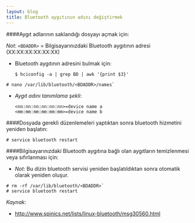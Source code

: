```yaml
---
layout: blog
title: Bluetooth aygıtının adını değiştirmek
---
```

####Aygıt adlarının saklandığı dosyayı açmak için:

_Not_: `<BDADDR>` = Bilgisayarınızdaki Bluetooth aygıtının adresi (XX:XX:XX:XX:XX:XX)
 
  * Bluetooth aygıtının adresini bulmak için: 
 
    ```
    $ hciconfig -a | grep BD | awk '{print $3}'
    ```

```
# nano /var/lib/bluetooth/<BDADDR>/names`
```

  * _Aygıt adını tanımlama şekli_:

    ```
    <nn:nn:nn:nn:nn:nn>=device name a
    <mm:mm:mm:mm:mm:mm>=device name b
    ```

####Dosyada gerekli düzenlemeleri yaptıktan sonra bluetooth hizmetini yeniden başlatın:
```
# service bluetooth restart
```

####Bilgisayarınızdaki Bluetooth aygıtına bağlı olan aygıtların temizlenmesi veya sıfırlanması için:

  * _Not_: Bu dizin bluetooth servisi yeniden başlatıldıktan sonra otomatik olarak yeniden oluşur.

```
# rm -rf /var/lib/bluetooth/<BDADDR>`
# service bluetooth restart
```

_Kaynak_:

 * http://www.spinics.net/lists/linux-bluetooth/msg30560.html
